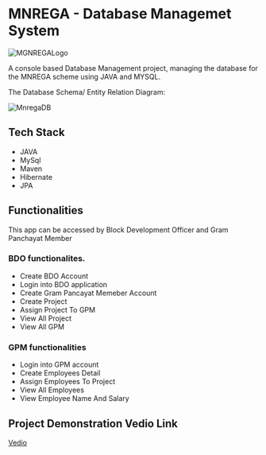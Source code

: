 # MNREGA - Database Managemet System

![MGNREGALogo](https://www.ipetechnologies.com/icrg/public/img/mgn-logo.png)

A console based Database Management project, managing the database for the MNREGA scheme using JAVA and MYSQL.

The Database Schema/ Entity Relation Diagram:

![MnregaDB](https://user-images.githubusercontent.com/107981122/211344610-ed81dc1a-cd6e-44c2-ab7e-b4b18c2ba602.png?raw=true "MnregaDB")

## Tech Stack
* JAVA
* MySql
* Maven
* Hibernate
* JPA

## Functionalities

This app can be accessed by Block Development Officer and Gram Panchayat Member

### BDO functionalites.
* Create BDO Account
* Login into BDO application
* Create Gram Pancayat Memeber Account
* Create Project
* Assign Project To GPM
* View All Project
* View All GPM 

### GPM functionalities
* Login into GPM account
* Create Employees Detail
* Assign Employees To Project
* View All Employees
* View Employee Name And Salary

## Project Demonstration Vedio Link
[Vedio](https://drive.google.com/file/d/1c8GlUEs5cSmddY2VQQQIFesK67GpeMaZ/view?usp=sharing)

